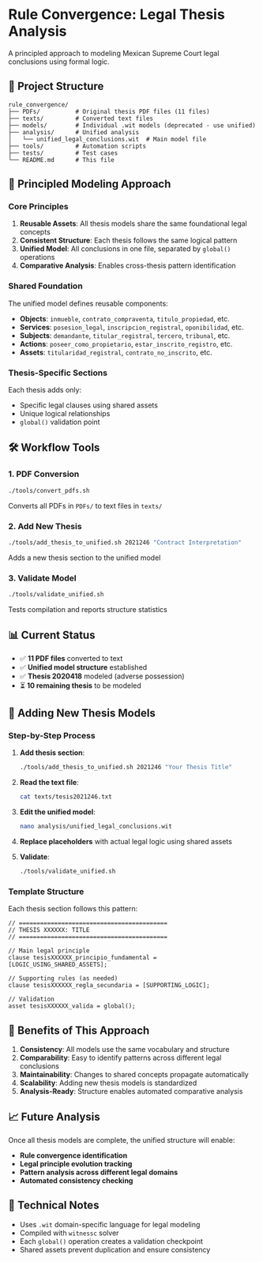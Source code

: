 # Rule Convergence: Legal Thesis Analysis

A principled approach to modeling Mexican Supreme Court legal conclusions using formal logic.

## 📁 Project Structure

```
rule_convergence/
├── PDFs/          # Original thesis PDF files (11 files)
├── texts/         # Converted text files
├── models/        # Individual .wit models (deprecated - use unified)
├── analysis/      # Unified analysis
│   └── unified_legal_conclusions.wit  # Main model file
├── tools/         # Automation scripts
├── tests/         # Test cases
└── README.md      # This file
```

## 🎯 Principled Modeling Approach

### Core Principles

1. **Reusable Assets**: All thesis models share the same foundational legal concepts
2. **Consistent Structure**: Each thesis follows the same logical pattern
3. **Unified Model**: All conclusions in one file, separated by `global()` operations
4. **Comparative Analysis**: Enables cross-thesis pattern identification

### Shared Foundation

The unified model defines reusable components:

- **Objects**: `inmueble`, `contrato_compraventa`, `titulo_propiedad`, etc.
- **Services**: `posesion_legal`, `inscripcion_registral`, `oponibilidad`, etc.
- **Subjects**: `demandante`, `titular_registral`, `tercero`, `tribunal`, etc.
- **Actions**: `poseer_como_propietario`, `estar_inscrito_registro`, etc.
- **Assets**: `titularidad_registral`, `contrato_no_inscrito`, etc.

### Thesis-Specific Sections

Each thesis adds only:
- Specific legal clauses using shared assets
- Unique logical relationships
- `global()` validation point

## 🛠️ Workflow Tools

### 1. PDF Conversion
```bash
./tools/convert_pdfs.sh
```
Converts all PDFs in `PDFs/` to text files in `texts/`

### 2. Add New Thesis
```bash
./tools/add_thesis_to_unified.sh 2021246 "Contract Interpretation"
```
Adds a new thesis section to the unified model

### 3. Validate Model
```bash
./tools/validate_unified.sh
```
Tests compilation and reports structure statistics

## 📊 Current Status

- ✅ **11 PDF files** converted to text
- ✅ **Unified model structure** established
- ✅ **Thesis 2020418** modeled (adverse possession)
- ⏳ **10 remaining thesis** to be modeled

## 🔄 Adding New Thesis Models

### Step-by-Step Process

1. **Add thesis section**:
   ```bash
   ./tools/add_thesis_to_unified.sh 2021246 "Your Thesis Title"
   ```

2. **Read the text file**:
   ```bash
   cat texts/tesis2021246.txt
   ```

3. **Edit the unified model**:
   ```bash
   nano analysis/unified_legal_conclusions.wit
   ```

4. **Replace placeholders** with actual legal logic using shared assets

5. **Validate**:
   ```bash
   ./tools/validate_unified.sh
   ```

### Template Structure

Each thesis section follows this pattern:

```wit
// ==========================================
// THESIS XXXXXX: TITLE
// ==========================================

// Main legal principle
clause tesisXXXXXX_principio_fundamental = [LOGIC_USING_SHARED_ASSETS];

// Supporting rules (as needed)
clause tesisXXXXXX_regla_secundaria = [SUPPORTING_LOGIC];

// Validation
asset tesisXXXXXX_valida = global();
```

## 🎯 Benefits of This Approach

1. **Consistency**: All models use the same vocabulary and structure
2. **Comparability**: Easy to identify patterns across different legal conclusions
3. **Maintainability**: Changes to shared concepts propagate automatically
4. **Scalability**: Adding new thesis models is standardized
5. **Analysis-Ready**: Structure enables automated comparative analysis

## 📈 Future Analysis

Once all thesis models are complete, the unified structure will enable:

- **Rule convergence identification**
- **Legal principle evolution tracking**
- **Pattern analysis across different legal domains**
- **Automated consistency checking**

## 🔧 Technical Notes

- Uses `.wit` domain-specific language for legal modeling
- Compiled with `witnessc` solver
- Each `global()` operation creates a validation checkpoint
- Shared assets prevent duplication and ensure consistency 